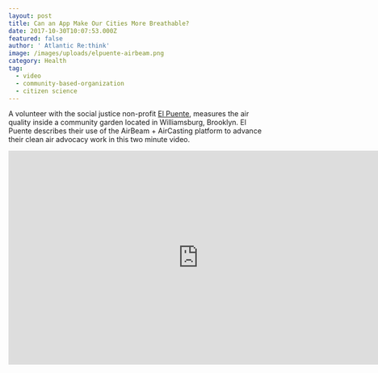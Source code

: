 ```yaml
---
layout: post
title: Can an App Make Our Cities More Breathable?
date: 2017-10-30T10:07:53.000Z
featured: false
author: ' Atlantic Re:think'
image: /images/uploads/elpuente-airbeam.png
category: Health
tag:
  - video
  - community-based-organization
  - citizen science
---
```

A volunteer with the social justice non-profit [El Puente](https://elpuente.us/), measures the air quality inside a community garden located in Williamsburg, Brooklyn. El Puente describes their use of the AirBeam + AirCasting platform to advance their clean air advocacy work in this two minute video.

<p><iframe width="752" height="424" src="https://www.youtube.com/embed/G6PEcwuVBEk?rel=0&amp;showinfo=0" frameborder="0" allowfullscreen></iframe></p>
